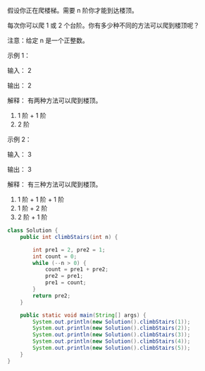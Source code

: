 假设你正在爬楼梯。需要 n 阶你才能到达楼顶。

每次你可以爬 1 或 2 个台阶。你有多少种不同的方法可以爬到楼顶呢？

注意：给定 n 是一个正整数。

示例 1：

输入： 2

输出： 2

解释： 有两种方法可以爬到楼顶。

1.  1 阶 + 1 阶
2.  2 阶

示例 2：

输入： 3

输出： 3

解释： 有三种方法可以爬到楼顶。
1.  1 阶 + 1 阶 + 1 阶
2.  1 阶 + 2 阶
3.  2 阶 + 1 阶

```java
class Solution {
    public int climbStairs(int n) {

        int pre1 = 2, pre2 = 1;
        int count = 0;
        while (--n > 0) {
            count = pre1 + pre2;
            pre2 = pre1;
            pre1 = count;
        }
        return pre2;
    }

    public static void main(String[] args) {
        System.out.println(new Solution().climbStairs(1));
        System.out.println(new Solution().climbStairs(2));
        System.out.println(new Solution().climbStairs(3));
        System.out.println(new Solution().climbStairs(4));
        System.out.println(new Solution().climbStairs(5));
    }
}
```
